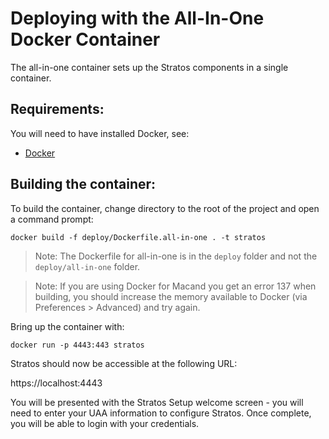 # Deploying with the All-In-One Docker Container

The all-in-one container sets up the Stratos components in a single container.

## Requirements:

You will need to have installed Docker, see:

* [Docker](https://docs.docker.com/engine/installation/)

## Building the container:

To build the container, change directory to the root of the project and open a command prompt:

```
docker build -f deploy/Dockerfile.all-in-one . -t stratos
```

> Note: The Dockerfile for all-in-one is in the `deploy` folder and not the `deploy/all-in-one` folder.

> Note: If you are using Docker for Macand you get an error 137 when building, you should increase the memory available to Docker (via Preferences > Advanced) and try again.

Bring up the container with:

```
docker run -p 4443:443 stratos
```

Stratos should now be accessible at the following URL:

https://localhost:4443

You will be presented with the Stratos Setup welcome screen - you will need to enter your UAA information to configure Stratos. Once complete, you will be able to login with your credentials.
